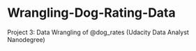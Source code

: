 # Wrangling-Dog-Rating-Data
Project 3: Data Wrangling of @dog_rates (Udacity Data Analyst Nanodegree)
